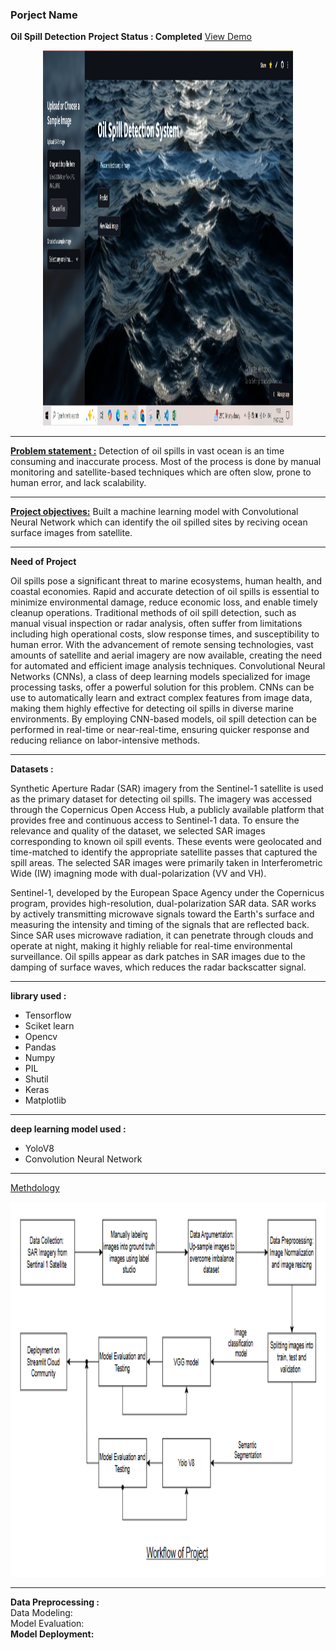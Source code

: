 <h3>Porject Name</h3>
<b>Oil Spill Detection</b>
<b>Project Status : Completed</b>
<a href=https://oil-spill-detection.streamlit.app/>View Demo</a>
<br>
<a href=https://oil-spill-detection.streamlit.app/> <p align="center">
<img src="dashboard.PNG"  width="400" height="600">
</p> </a>
<hr> 
<b><u>Problem statement :</u></b> Detection of oil spills in vast ocean is an time consuming and inaccurate process. Most of the process is done by manual monitoring and satellite-based techniques which are often slow, prone to human error, and lack scalability.<br>
<hr>
<b><u>Project objectives:</u></b> Built a machine learning model with Convolutional Neural Network which can identify the oil spilled sites by reciving ocean surface images from satellite.<br>
<hr>
<b>Need of Project</b>
<p>
Oil spills pose a significant threat to marine ecosystems, human health, and coastal economies. Rapid and accurate detection of oil spills is essential to minimize environmental damage, reduce economic loss, and enable timely cleanup operations. Traditional methods of oil spill detection, such as manual visual inspection or radar analysis, often suffer from limitations including high operational costs, slow response times, and susceptibility to human error. With the advancement of remote sensing technologies, vast amounts of satellite and aerial imagery are now available, creating the need for automated and efficient image analysis techniques. Convolutional Neural Networks (CNNs), a class of deep learning models specialized for image processing tasks, offer a powerful solution for this problem. CNNs can be use to automatically learn and extract complex features from image data, making them highly effective for detecting oil spills in diverse marine environments. By employing CNN-based models, oil spill detection can be performed in real-time or near-real-time, ensuring quicker response and reducing reliance on labor-intensive methods.</p>
<hr>
<b>Datasets :</b><br>
<P>Synthetic Aperture Radar (SAR) imagery from the Sentinel-1 satellite is used as the primary dataset for detecting oil spills. The imagery was accessed through the Copernicus Open Access Hub, a publicly available platform that provides free and continuous access to Sentinel-1 data.  To ensure the relevance and quality of the dataset, we selected SAR images corresponding to known oil spill events. These events were geolocated and time-matched to identify the appropriate satellite passes that captured the spill areas. The selected SAR images were primarily taken in Interferometric Wide (IW) imagning mode with dual-polarization (VV and VH).</P><p> Sentinel-1, developed by the European Space Agency under the Copernicus program, provides high-resolution, dual-polarization SAR data. SAR works by actively transmitting microwave signals toward the Earth's surface and measuring the intensity and timing of the signals that are reflected back. Since SAR uses microwave radiation, it can penetrate through clouds and operate at night, making it highly reliable for real-time environmental surveillance. Oil spills appear as dark patches in SAR images due to the damping of surface waves, which reduces the radar backscatter signal.</P>
<hr>
<b>library used :</b><br> 
<ul>
<li>Tensorflow</li>
<li>Sciket learn</li>
<li>Opencv</li>
<li>Pandas</li>
<li>Numpy</li>
<li>PIL</li>
<li>Shutil</li>
<li>Keras</li>
<li>Matplotlib</li>
</ul>
<hr>
<b>deep learning model used :</b><br> 
<ul>
<li>YoloV8</li>
<li>Convolution Neural Network</li>
</ul>
<hr>
<u>Methdology</u>

<p align="center">
<img src="workflow of oil spilled detection.PNG"  width="800" height="600">
</p>
<hr>
<b>Data Preprocessing :</b>  
<br>
Data Modeling:<br>
Model Evaluation:<br>
<b>Model Deployment:</b><br>
